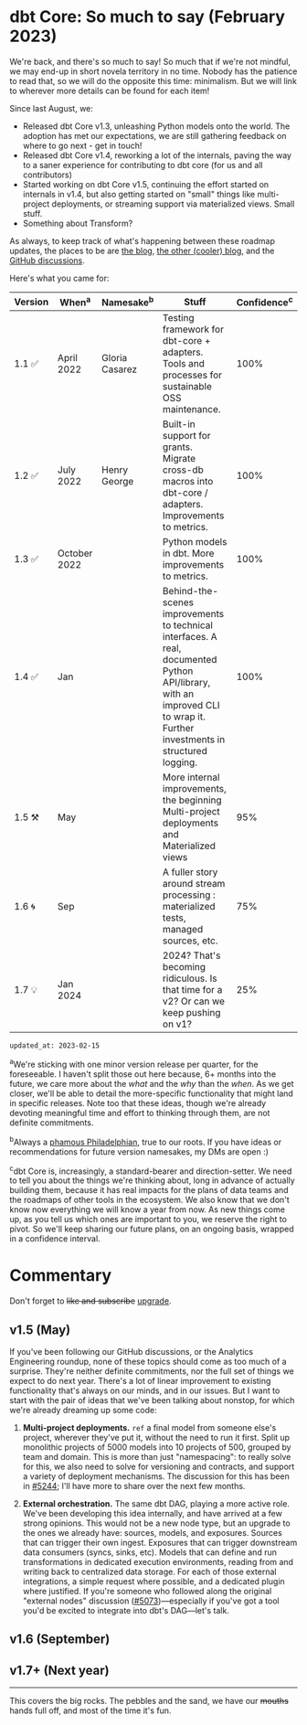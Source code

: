 # dbt Core: So much to say (February 2023)

We're back, and there's so much to say! So much that if we're not mindful, we may end-up in short novela territory in no time. Nobody has the patience to read that, so we will do the opposite this time: minimalism. But we will link to wherever more details can be found for each item!

Since last August, we:
- Released dbt Core v1.3, unleashing Python models onto the world. The adoption has met our expectations, we are still gathering feedback on where to go next - get in touch!
- Released dbt Core v1.4, reworking a lot of the internals, paving the way to a saner experience for contributing to dbt core (for us and all contributors)
- Started working on dbt Core v1.5, continuing the effort started on internals in v1.4, but also getting started on "small" things like multi-project deployments, or streaming support via materialized views. Small stuff. 
- Something about Transform?

As always, to keep track of what's happening between these roadmap updates, the places to be are [the blog](https://www.getdbt.com/blog/), [the other (cooler) blog](https://docs.getdbt.com/blog), and the [GitHub discussions](https://github.com/dbt-labs/dbt-core/discussions). 

Here's what you came for:

| Version | When<sup>a</sup>| Namesake<sup>b</sup>| Stuff | Confidence<sup>c</sup> |
| ------- | ------------- | -------------- | ----- | ------------ |
| 1.1 ✅ | April 2022   | Gloria Casarez | Testing framework for dbt-core + adapters. Tools and processes for sustainable OSS maintenance. | 100% |
| 1.2 ✅ | July 2022    | Henry George | Built-in support for grants. Migrate cross-db macros into dbt-core / adapters. Improvements to metrics. | 100% |
| 1.3 ✅ | October 2022 || Python models in dbt. More improvements to metrics. | 100% |
| 1.4 ✅ | Jan || Behind-the-scenes improvements to technical interfaces. A real, documented Python API/library, with an improved CLI to wrap it. Further investments in structured logging. | 100% |
| 1.5 ⚒️ | May || More internal improvements, the beginning Multi-project deployments and Materialized views | 95% |
| 1.6 🌀 | Sep || A fuller story around stream processing : materialized tests, managed sources, etc. | 75% |
| 1.7 💡 | Jan 2024 || 2024? That's becoming ridiculous. Is that time for a v2? Or can we keep pushing on v1? | 25% |

`updated_at: 2023-02-15`

<sup>a</sup>We're sticking with one minor version release per quarter, for the foreseeable. I haven't split those out here because, 6+ months into the future, we care more about the _what_ and the _why_ than the _when_. As we get closer, we'll be able to detail the more-specific functionality that might land in specific releases. Note too that these ideas, though we're already devoting meaningful time and effort to thinking through them, are not definite commitments.

<sup>b</sup>Always a [phamous Philadelphian](https://en.wikipedia.org/wiki/List_of_people_from_Philadelphia), true to our roots. If you have ideas or recommendations for future version namesakes, my DMs are open :)

<sup>c</sup>dbt Core is, increasingly, a standard-bearer and direction-setter. We need to tell you about the things we're thinking about, long in advance of actually building them, because it has real impacts for the plans of data teams and the roadmaps of other tools in the ecosystem. We also know that we don't know now everything we will know a year from now. As new things come up, as you tell us which ones are important to you, we reserve the right to pivot. So we'll keep sharing our future plans, on an ongoing basis, wrapped in a confidence interval.

# Commentary

Don't forget to ~~like and subscribe~~ [upgrade](https://docs.getdbt.com/guides/migration/versions).

## v1.5 (May)

If you've been following our GitHub discussions, or the Analytics Engineering roundup, none of these topics should come as too much of a surprise. They're neither definite commitments, nor the full set of things we expect to do next year. There's a lot of linear improvement to existing functionality that's always on our minds, and in our issues. But I want to start with the pair of ideas that we've been talking about nonstop, for which we're already dreaming up some code:

1. **Multi-project deployments.** `ref` a final model from someone else's project, wherever they've put it, without the need to run it first. Split up monolithic projects of 5000 models into 10 projects of 500, grouped by team and domain. This is more than just "namespacing": to really solve for this, we also need to solve for versioning and contracts, and support a variety of deployment mechanisms. The discussion for this has been in [#5244](https://github.com/dbt-labs/dbt-core/discussions/5244); I'll have more to share over the next few months.

2. **External orchestration.** The same dbt DAG, playing a more active role. We've been developing this idea internally, and have arrived at a few strong opinions. This would not be a new node type, but an upgrade to the ones we already have: sources, models, and exposures. Sources that can trigger their own ingest. Exposures that can trigger downstream data consumers (syncs, sinks, etc). Models that can define and run transformations in dedicated execution environments, reading from and writing back to centralized data storage. For each of those external integrations, a simple request where possible, and a dedicated plugin where justified. If you're someone who followed along the original "external nodes" discussion ([#5073](https://github.com/dbt-labs/dbt-core/discussions/5073))—especially if you've got a tool you'd be excited to integrate into dbt's DAG—let's talk.

## v1.6 (September)

## v1.7+ (Next year)

---

This covers the big rocks. The pebbles and the sand, we have our ~~mouths~~ hands full off, and most of the time it's fun.